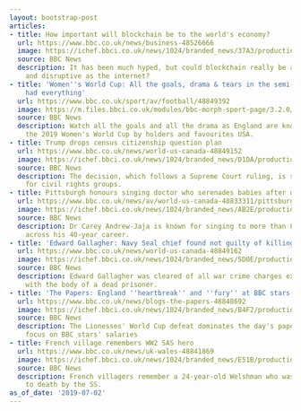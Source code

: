 ```yaml
---
layout: bootstrap-post
articles:
- title: How important will blockchain be to the world's economy?
  url: https://www.bbc.co.uk/news/business-48526666
  image: https://ichef.bbci.co.uk/news/1024/branded_news/37A3/production/_107434241_gettyimages-683552796.jpg
  source: BBC News
  description: It has been much hyped, but could blockchain really be as significant
    and disruptive as the internet?
- title: 'Women''s World Cup: All the goals, drama & tears in the semi-final that
    had everything'
  url: https://www.bbc.co.uk/sport/av/football/48849392
  image: https://m.files.bbci.co.uk/modules/bbc-morph-sport-page/3.2.0/images/bbc-sport-logo.png
  source: BBC News
  description: Watch all the goals and all the drama as England are knocked out of
    the 2019 Women's World Cup by holders and favourites USA.
- title: Trump drops census citizenship question plan
  url: https://www.bbc.co.uk/news/world-us-canada-48849152
  image: https://ichef.bbci.co.uk/news/1024/branded_news/D1DA/production/_107722735_gettyimages-1138922632.jpg
  source: BBC News
  description: The decision, which follows a Supreme Court ruling, is seen as a victory
    for civil rights groups.
- title: Pittsburgh honours singing doctor who serenades babies after delivery
  url: https://www.bbc.co.uk/news/av/world-us-canada-48833311/pittsburgh-honours-singing-doctor-who-serenades-babies-after-delivery
  image: https://ichef.bbci.co.uk/news/1024/branded_news/AB2E/production/_107722834_p07ftfn7.jpg
  source: BBC News
  description: Dr Carey Andrew-Jaja is known for singing to more than 8,000 babies
    across his 40-year career.
- title: 'Edward Gallagher: Navy Seal chief found not guilty of killing IS teen'
  url: https://www.bbc.co.uk/news/world-us-canada-48849162
  image: https://ichef.bbci.co.uk/news/1024/branded_news/5D0E/production/_107722832_055047698-1.jpg
  source: BBC News
  description: Edward Gallagher was cleared of all war crime charges except posing
    with the body of a dead prisoner.
- title: 'The Papers: England ''heartbreak'' and ''fury'' at BBC stars'' pay'
  url: https://www.bbc.co.uk/news/blogs-the-papers-48848692
  image: https://ichef.bbci.co.uk/news/1024/branded_news/B4F2/production/_107722364_dailymail.jpg
  source: BBC News
  description: The Lionesses' World Cup defeat dominates the day's papers, while many
    focus on BBC stars' salaries
- title: French village remembers WW2 SAS hero
  url: https://www.bbc.co.uk/news/uk-wales-48841869
  image: https://ichef.bbci.co.uk/news/1024/branded_news/E51B/production/_107715685_69e2fed6-a0af-4545-8435-3f0c66c39437.jpg
  source: BBC News
  description: French villagers remember a 24-year-old Welshman who was bludgeoned
    to death by the SS.
as_of_date: '2019-07-02'
---
```


